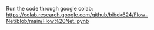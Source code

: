 Run the code through google colab: https://colab.research.google.com/github/bibek624/Flow-Net/blob/main/Flow%20Net.ipynb
